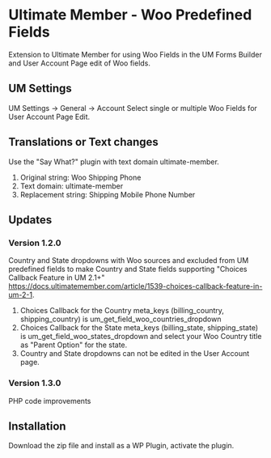 # Ultimate Member - Woo Predefined Fields
Extension to Ultimate Member for using Woo Fields in the UM Forms Builder and User Account Page edit of Woo fields.

## UM Settings
UM Settings -> General -> Account
Select single or multiple Woo Fields for User Account Page Edit.

## Translations or Text changes
Use the "Say What?" plugin with text domain ultimate-member.
1. Original string: Woo Shipping Phone
2. Text domain: ultimate-member
3. Replacement string: Shipping Mobile Phone Number

## Updates
### Version 1.2.0
Country and State dropdowns with Woo sources and excluded from UM predefined fields to make Country and State fields supporting "Choices Callback Feature in UM 2.1+" https://docs.ultimatemember.com/article/1539-choices-callback-feature-in-um-2-1.

1. Choices Callback for the Country meta_keys (billing_country, shipping_country) is um_get_field_woo_countries_dropdown
2. Choices Callback for the State meta_keys (billing_state, shipping_state) is um_get_field_woo_states_dropdown and select your Woo Country title as "Parent Option" for the state.
3.  Country and State dropdowns can not be edited in the User Account page.

### Version 1.3.0
PHP code improvements

## Installation
Download the zip file and install as a WP Plugin, activate the plugin.
